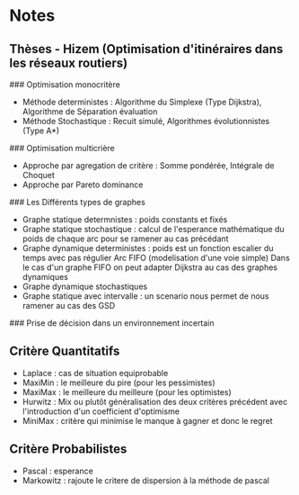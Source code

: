 # Notes

## Thèses - Hizem (Optimisation d'itinéraires dans les réseaux routiers)

### Optimisation monocritère

 - Méthode deterministes : Algorithme du Simplexe (Type Dijkstra), Algorithme de Séparation évaluation
 - Méthode Stochastique : Recuit simulé, Algorithmes évolutionnistes (Type A*)

### Optimisation multicrière

 - Approche par agregation de critère : Somme pondérée, Intégrale de Choquet
 - Approche par Pareto dominance

### Les Différents types de graphes

- Graphe statique determnistes : poids constants et fixés
- Graphe statique stochastique : calcul de l'esperance mathématique du poids de chaque arc pour se ramener au cas précédant
- Graphe dynamique deterministes : poids est un fonction escalier du temps avec pas régulier
Arc FIFO (modelisation d'une voie simple)
Dans le cas d'un graphe FIFO on peut adapter Dijkstra au cas des graphes dynamiques
- Graphe dynamique stochastiques
- Graphe statique avec intervalle : un scenario nous permet de nous ramener au cas des GSD

### Prise de décision dans un environnement incertain

Critère Quantitatifs
---
- Laplace : cas de situation equiprobable
- MaxiMin : le meilleure du pire (pour les pessimistes)
- MaxiMax : le meilleure du meilleure (pour les optimistes)
- Hurwitz : Mix ou plutôt généralisation  des deux critères précédent avec l'introduction d'un coefficient d'optimisme
- MiniMax : critère qui minimise le manque à gagner et donc le regret

Critère Probabilistes
---
- Pascal : esperance
- Markowitz : rajoute le critere de dispersion à la méthode de pascal
